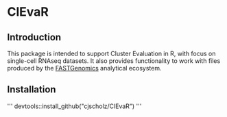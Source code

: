 # ClEvaR


## Introduction
This package is intended to support Cluster Evaluation in R, with focus on single-cell RNAseq datasets.
It also provides functionality to work with files produced by the [FASTGenomics](https://fastgenomics.org) analytical ecosystem.


## Installation

'''
devtools::install_github("cjscholz/ClEvaR")
'''
